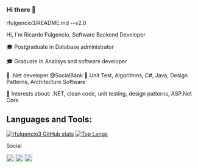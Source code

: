 ### Hi there 👋

rfulgencio3/README.md --v2.0</p>
Hi, I´m Ricardo Fulgencio, Software Backend Developer</p>

🎓 Postgraduate in Database administrator</p>
🎓 Graduate in Analisys and software developer</p>
🏢 .Net developer @SocialBank
📘 Unit Test, Algorithms, C#, Java, Design Patterns, Architecture Software</p>
🤔 Interests about: .NET, clean code, unit testing, design patterns, ASP.Net Core

## Languages and Tools:
[![rfulgencio3 GitHub stats](https://github-readme-stats.vercel.app/api?username=rfulgencio3)](https://github.com/rfulgencio3/github-readme-stats)
[![Top Langs](https://github-readme-stats.vercel.app/api/top-langs/?username=rfulgencio3&layout=compact)](https://github.com/rfulgencio3/github-readme-stats)

Social</p>
<code><img height="20" src="https://img.shields.io/badge/-LinkedIn-blue?style=flat-square&logo=Linkedin&logoColor=white&link=https://www.linkedin.com/in/ricardofulgencio/]( https://www.linkedin.com/in/ricardofulgencio/"></code>
<code><img height="20" src="https://img.shields.io/badge/rfulgencio3-%23E4405F.svg?style=for-the-badge&logo=Instagram&logoColor=white"></code>
<code><img height="20" src="https://img.shields.io/badge/ricardo.fulgencio-%2300AFF0.svg?style=for-the-badge&logo=Skype&logoColor=white"></code>

